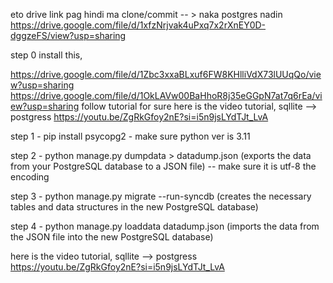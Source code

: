 eto drive link pag hindi ma clone/commit -- > naka postgres nadin https://drive.google.com/file/d/1xfzNrjvak4uPxq7x2rXnEY0D-dggzeFS/view?usp=sharing

step 0 install this,

https://drive.google.com/file/d/1Zbc3xxaBLxuf6FW8KHlliVdX73lUUqQo/view?usp=sharing
https://drive.google.com/file/d/1OkLAVw00BaHhoR8j35eGGpN7at7q6rEa/view?usp=sharing
follow tutorial for sure here is the video tutorial, sqllite --> postgress https://youtu.be/ZgRkGfoy2nE?si=i5n9jsLYdTJt_LvA

step 1 - pip install psycopg2 
        - make sure python ver is 3.11

step 2 - python manage.py dumpdata > datadump.json
(exports the data from your PostgreSQL database to a JSON file) -- make sure it is utf-8 the encoding

step 3 - python manage.py migrate --run-syncdb 
(creates the necessary tables and data structures in the new PostgreSQL database)

step 4 - python manage.py loaddata datadump.json 
(imports the data from the JSON file into the new PostgreSQL database)

here is the video tutorial, sqllite --> postgress https://youtu.be/ZgRkGfoy2nE?si=i5n9jsLYdTJt_LvA
